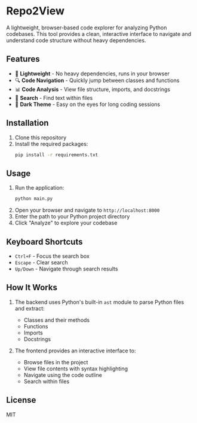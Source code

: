 # Repo2View

A lightweight, browser-based code explorer for analyzing Python codebases. This tool provides a clean, interactive interface to navigate and understand code structure without heavy dependencies.

## Features

- 🚀 **Lightweight** - No heavy dependencies, runs in your browser
- 🔍 **Code Navigation** - Quickly jump between classes and functions
- 📊 **Code Analysis** - View file structure, imports, and docstrings
- 🔎 **Search** - Find text within files
- 🎨 **Dark Theme** - Easy on the eyes for long coding sessions

## Installation

1. Clone this repository
2. Install the required packages:
   ```bash
   pip install -r requirements.txt
   ```

## Usage

1. Run the application:
   ```bash
   python main.py
   ```
2. Open your browser and navigate to `http://localhost:8000`
3. Enter the path to your Python project directory
4. Click "Analyze" to explore your codebase

## Keyboard Shortcuts

- `Ctrl+F` - Focus the search box
- `Escape` - Clear search
- `Up/Down` - Navigate through search results

## How It Works

1. The backend uses Python's built-in `ast` module to parse Python files and extract:
   - Classes and their methods
   - Functions
   - Imports
   - Docstrings

2. The frontend provides an interactive interface to:
   - Browse files in the project
   - View file contents with syntax highlighting
   - Navigate using the code outline
   - Search within files

## License

MIT

